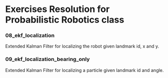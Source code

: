 # Exercises Resolution for Probabilistic Robotics class

### 08_ekf_localization
Extended Kalman Filter for localizing the robot given landmark id, x and y.

### 09_ekf_localization_bearing_only
Extended Kalman Filter for localizing a particle given landmark id and angle.